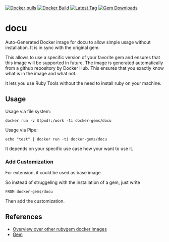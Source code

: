 [![Docker pulls](https://img.shields.io/docker/pulls/rubygem/docu.svg)](https://hub.docker.com/r/rubygem/docu/)
[![Docker Build](https://img.shields.io/docker/automated/rubygem/docu.svg)](https://hub.docker.com/r/rubygem/docu/)
[![Latest Tag](https://img.shields.io/github/tag/docker-rubygem/docu.svg)](https://hub.docker.com/r/rubygem/docu/)
[![Gem Downloads](https://img.shields.io/gem/dt/docu.svg)](https://rubygems.org/gems/docu/)
# docu

Auto-Generated Docker image for docu to allow simple usage without installation.
It is in sync with the original gem.

This allows to use a specific version of your favorite gem and ensures that this image will be supported in future.
The image is generated automatically from a github repository by Docker Hub.
This ensures that you exactly know what is in the image and what not.

It lets you use Ruby Tools without the need to install ruby on your machine.

## Usage

Usage via file system:

`docker run -v $(pwd):/work -ti docker-gems/docu`

Usage via Pipe:

`echo "test" | docker run -ti docker-gems/docu`

It depends on your specific use case how your want to use it.

### Add Customization

For extension, it could be used as base image.

So instead of struggeling with the installation of a gem, just write

`FROM docker-gems/docu`

Then add the customization.

## References

 - [Overview over other rubygem docker images](https://github.com/thinkbot/docker-rubygem)
 - [Gem](https://rubygems.org/gems/docu/)
